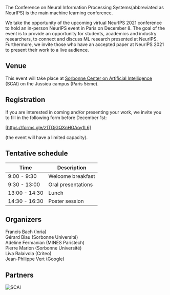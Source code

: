 The Conference on Neural Information Processing Systems(abbreviated as NeurIPS) is the main machine learning conference.

We take the opportunity of the upcoming virtual NeurIPS 2021 conference to hold an in-person NeurIPS event in Paris on December 8. The goal of the event is to provide an opportunity for students, academics and industry researchers, to connect and discuss ML research presented at NeurIPS. Furthermore, we invite those who have an accepted paper at NeurIPS 2021 to present their work to a live audience.

## Venue

This event will take place at [Sorbonne Center on Artificial Intelligence](https://scai.sorbonne-universite.fr) (SCAI) on the Jussieu campus (Paris 5ème).

## Registration

If you are interested in coming and/or presenting your work, we invite you to fill in the following form before December 1st: 

[https://forms.gle/z1TGjGQXnHGAoy1L6]

(the event will have a limited capacity).

## Tentative schedule

| Time      | Description |
| ----------- | ----------- |
| 9:00 - 9:30   | Welcome breakfast    |
| 9:30 - 13:00  | Oral presentations |
| 13:00 - 14:30  | Lunch        |
| 14:30 - 16:30  | Poster session  |

## Organizers

Francis Bach (Inria)  
Gérard Biau (Sorbonne Université)  
Adeline Fermanian (MINES Paristech)  
Pierre Marion (Sorbonne Université)  
Liva Ralaivola (Criteo)  
Jean-Philippe Vert (Google)  

## Partners

![SCAI](logos/logo_scai.jpg)


